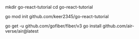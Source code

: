 mkdir go-react-tutorial
cd go-react-tutorial

go mod init github.com/keer2345/go-react-tutorial

go get -u github.com/gofiber/fiber/v3
go install github.com/air-verse/air@latest
